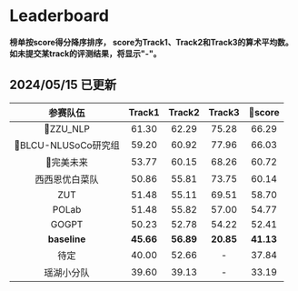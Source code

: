 # Leaderboard

**榜单按score得分降序排序， score为Track1、Track2和Track3的算术平均数。如未提交某track的评测结果，将显示"-"。**

## 2024/05/15 已更新

|    参赛队伍    |  Track1   |  Track2   |  Track3   |  🎉score  |
| :------------: | :-------: | :-------: | :-------: | :-------: |
|    🥇ZZU_NLP    |   61.30   |   62.29   |   75.28 |   66.29   |
| 🥈BLCU-NLUSoCo研究组 |   59.20  |   60.92   |   77.96   |   66.03   |
|    🥉完美未来    |   53.77   |   60.15   |   68.26   |   60.72   |
| 西西恩优白菜队 |   50.86   |   55.81   |   73.75   |   60.14   |
|   ZUT   |   51.48   |   55.11   |   69.51   |   58.70  |
| POLab |   51.48  |   55.82   |   57.00   |   54.77   |
| GOGPT |   50.23  |   52.78   |   54.22   |   52.41   |
|  **baseline**  | **45.66** | **56.89** | **20.85** | **41.13** |
|   待定   |   40.00   |   52.66   |   -   |   37.84   |
|   瑶湖小分队   |   39.60   |   39.13   |   -   |   33.19   |